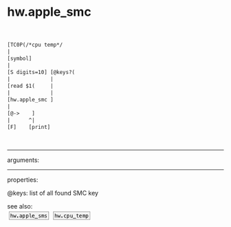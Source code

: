 # hw.apple_smc

```


[TC0P(/*cpu temp*/
|
[symbol]
|
[S digits=10] [@keys?(
|             |
[read $1(     |
|             |
[hw.apple_smc ]
|
[@->    ]
|      ^|
[F]    [print]

            
```
---
arguments:


---
properties:

@keys: list of all found SMC key<br>

see also:<br>
![hw.apple_sms](img/object_hw.apple_sms.png)
![hw.cpu_temp](img/object_hw.cpu_temp.png)

